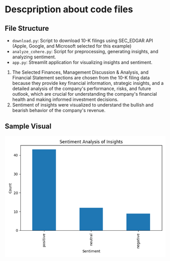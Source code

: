 # Descpription about code files

## File Structure

- `download.py`: Script to download 10-K filings using SEC_EDGAR API (Apple, Google, and Microsoft selected for this example)
- `analyze_cohere.py`: Script for preprocessing, generating insights, and analyzing sentiment.
- `app.py`: Streamlit application for visualizing insights and sentiment.

1) The Selected Finances, Management Discussion & Analysis, and Financial Statement sections are chosen from the 10-K filing data because they provide key financial information, strategic insights, and a detailed analysis of the company's performance, risks, and future outlook, which are crucial for understanding the company's financial health and making informed investment decisions.
2) Sentiment of insights were visualized to understand the bullish and bearish behavior of the company's revenue.

## Sample Visual

![Sentiment_count](Figure_Output.png)
